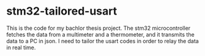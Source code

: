 # stm32-tailored-usart

This is the code for my bachlor thesis project. The stm32 microcontroller fetches the data from a multimeter and a thermometer, and it transmits the data to a PC in json. 
I need to tailor the usart codes in order to relay the data in real time. 
